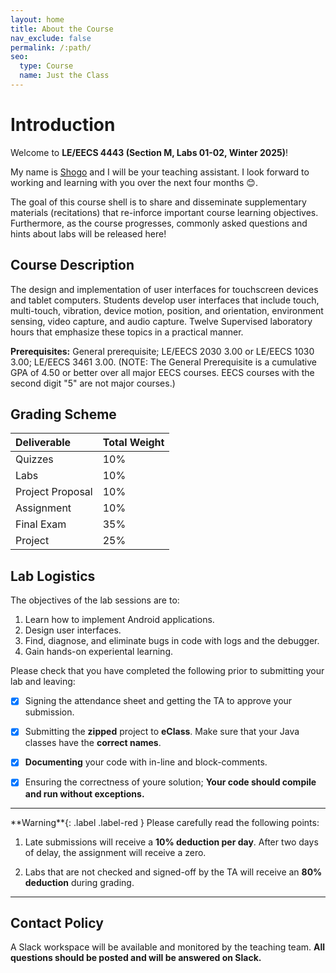 ```yaml
---
layout: home
title: About the Course
nav_exclude: false
permalink: /:path/
seo:
  type: Course
  name: Just the Class
---
```


# Introduction
Welcome to **LE/EECS 4443 (Section M, Labs 01-02, Winter 2025)**! 

My name is [Shogo](https://ca.linkedin.com/in/shogo-toyonaga) and I will be your teaching assistant. I look forward to working and learning with you over the next four months 😊.

The goal of this course shell is to share and disseminate supplementary materials (recitations) that re-inforce important course learning objectives. Furthermore, as the course progresses, commonly asked questions and hints about labs will be released here!

## Course Description
The design and implementation of user interfaces for touchscreen devices and tablet computers. Students develop user interfaces that include touch, multi-touch, vibration, device motion, position, and orientation, environment sensing, video capture, and audio capture. Twelve Supervised laboratory hours that emphasize these topics in a practical manner. 

**Prerequisites:** General prerequisite; LE/EECS 2030 3.00 or LE/EECS 1030 3.00; LE/EECS 3461 3.00. (NOTE: The General Prerequisite is a cumulative GPA of 4.50 or better over all major EECS courses. EECS courses with the second digit "5" are not major courses.)

## Grading Scheme 

<div class="code-example" markdown="1">

| Deliverable | Total Weight |
|:-------------|:------------------|
| Quizzes | 10% |
| Labs | 10% |
| Project Proposal | 10% |
| Assignment | 10% |
| Final Exam | 35% |
| Project | 25% |

</div>

## Lab Logistics
The objectives of the lab sessions are to:
  1. Learn how to implement Android applications.
  2. Design user interfaces.  
  3. Find, diagnose, and eliminate bugs in code with logs and the debugger.  
  4. Gain hands-on experiental learning.

Please check that you have completed the following prior to submitting your lab and leaving:
- [x] Signing the attendance sheet and getting the TA to approve your submission.
- [x] Submitting the **zipped** project to **eClass**. Make sure that your Java classes have the **correct names**. 
- [x] **Documenting** your code with in-line and block-comments.
- [x] Ensuring the correctness of youre solution; **Your code should compile and run without exceptions.**


<hr>
**Warning**{: .label .label-red } Please carefully read the following points:

1. Late submissions will receive a **10% deduction per day**. After two days of delay, the assignment will receive a zero. 

2. Labs that are not checked and signed-off by the TA will receive an **80% deduction** during grading. 
<hr>

## Contact Policy
A Slack workspace will be available and monitored by the teaching team. **All questions should be posted and will be answered on Slack.**